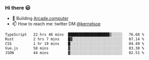 ### Hi there 😃

- 🔨 Building [Arcade.computer](https://arcade.computer)
- 📫 How to reach me: twitter DM [@kernelsoe](https://twitter.com/kernelsoe)

<!--START_SECTION:waka-->

```txt
TypeScript   22 hrs 46 mins  ███████████████████▒░░░░░   76.68 %
Rust         2 hrs 7 mins    █▓░░░░░░░░░░░░░░░░░░░░░░░   07.14 %
CSS          1 hr 19 mins    █░░░░░░░░░░░░░░░░░░░░░░░░   04.49 %
Vue.js       58 mins         ▓░░░░░░░░░░░░░░░░░░░░░░░░   03.30 %
JSON         44 mins         ▓░░░░░░░░░░░░░░░░░░░░░░░░   02.51 %
```

<!--END_SECTION:waka-->
